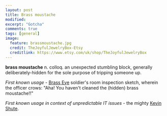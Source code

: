 ```yaml
---
layout: post
title: Brass moustache
modified:
excerpt: "Gotcha"
comments: true
tags: [general]
image:
  feature: brassmoustache.jpg
  credit: TheJoyfulJewelryBox-Etsy
  creditlink: https://www.etsy.com/uk/shop/TheJoyfulJewelryBox
---
```


**brass moustache** n. colloq. an unexpected stumbling block, generally deliberately-hidden for the sole purpose of tripping someone up.

*First known usage* - [Brass Eye][BrassEye] soldier's room inspection sketch, wherein the officer crows: "Aha! You haven't cleaned the (hidden) brass moustache!!"

<em>First known usage in context of unpredictable IT issues</em> - the mighty [Kevin Shute][KevinShute].


[BrassEye]: http://en.wikipedia.org/wiki/Brass_Eye
[KevinShute]: https://en-gb.facebook.com/kevin.shute